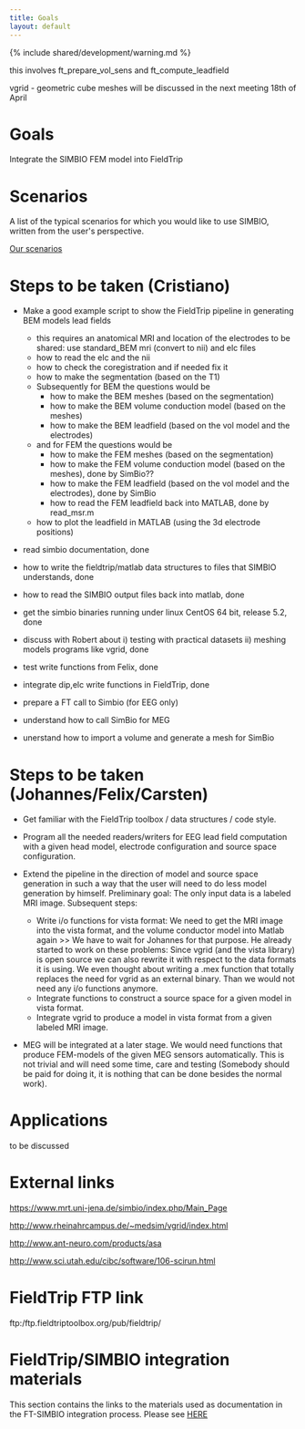 ```yaml
---
title: Goals
layout: default
---
```


{% include shared/development/warning.md %}

this involves ft_prepare_vol_sens and ft_compute_leadfield

vgrid - geometric cube meshes will be discussed in the next meeting 18th of April

# Goals

Integrate the SIMBIO FEM model into FieldTrip

# Scenarios

A list of the typical scenarios for which you would like to use SIMBIO, written from the user's perspective.

[Our scenarios](/development/simbio/simbio_scenarios)
# Steps to be taken (Cristiano)

*  Make a good example script to show the FieldTrip pipeline in generating BEM models lead fields
    * this requires an anatomical MRI and location of the electrodes to be shared: use standard_BEM mri (convert to nii) and elc files
    * how to read the elc and the nii 
    * how to check the coregistration and if needed fix it
    * how to make the segmentation (based on the T1)
    * Subsequently for BEM the questions would be
      * how to make the BEM meshes (based on the segmentation)
      * how to make the BEM volume conduction model (based on the meshes)
      * how to make the BEM leadfield (based on the vol model and the electrodes)
    * and for FEM the questions would be
      * how to make the FEM meshes (based on the segmentation)
      * how to make the FEM volume conduction model (based on the meshes), done by SimBio??
      * how to make the FEM leadfield (based on the vol model and the electrodes), done by SimBio
      * how to read the FEM leadfield back into MATLAB, done by read_msr.m
    * how to plot the leadfield in MATLAB (using the 3d electrode positions)

*  read simbio documentation, done

*  how to write the fieldtrip/matlab data structures to files that SIMBIO understands, done

*  how to read the SIMBIO output files back into matlab, done

*  get the simbio binaries running under linux CentOS 64 bit, release 5.2, done

*  discuss with Robert about i) testing with practical datasets ii) meshing models programs like vgrid, done

*  test write functions from Felix, done

*  integrate dip,elc write functions in FieldTrip, done

*  prepare a FT call to Simbio (for EEG only)

*  understand how to call SimBio for MEG

*  unerstand how to import a volume and generate a mesh for SimBio

# Steps to be taken (Johannes/Felix/Carsten)

*  Get familiar with the FieldTrip toolbox / data structures / code style.

*  Program all the needed readers/writers for EEG lead field computation with a given head model, electrode configuration and source space configuration.

*  Extend the pipeline in the direction of model and source space generation in such a way that the user will need to do less model generation by himself. Preliminary goal: The only input data is a labeled MRI image. Subsequent steps:  
    * Write i/o functions for vista format: We need to get the MRI image into the vista format, and the volume conductor model into Matlab again >> We have to wait for Johannes for that purpose. He already started to work on these problems: Since vgrid (and the vista library) is open source we can also rewrite it with respect to the data formats it is using. We even thought about writing a .mex function that totally replaces the need for vgrid as an external binary. Than we would not need any i/o functions anymore.   
    * Integrate functions to construct a source space for a given model in vista format.
    * Integrate vgrid to  produce a model in vista format from a given labeled MRI image.

*  MEG will be integrated at a later stage. We would need functions that produce FEM-models of the given MEG sensors automatically. This is not trivial and will need some time, care and testing (Somebody should be paid for doing it, it is nothing that can be done besides the normal work). 
# Applications

to be discussed
# External links

https://www.mrt.uni-jena.de/simbio/index.php/Main_Page

http://www.rheinahrcampus.de/~medsim/vgrid/index.html

http://www.ant-neuro.com/products/asa

http://www.sci.utah.edu/cibc/software/106-scirun.html
# FieldTrip FTP link

ftp:/ftp.fieldtriptoolbox.org/pub/fieldtrip/

# FieldTrip/SIMBIO integration materials

This section contains the links to the materials used as documentation in the FT-SIMBIO integration process. Please see [HERE](/development/simbio/simbio_materials)

